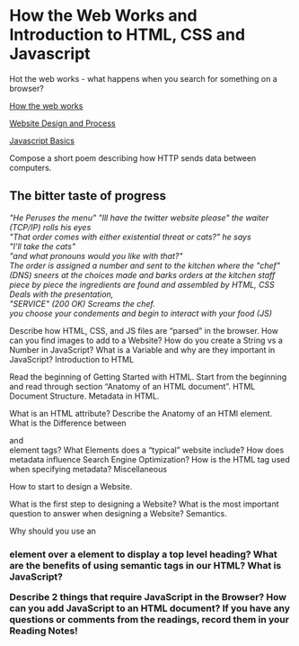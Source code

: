 # How the Web Works and Introduction to HTML, CSS and Javascript

Hot the web works - what happens when you search for something on a browser?

[How the web works](https://developer.mozilla.org/en-US/docs/Learn/Getting_started_with_the_web/How_the_Web_works)

[Website Design and Process](https://developer.mozilla.org/en-US/docs/Learn/Getting_started_with_the_web/What_will_your_website_look_like)

[Javascript Basics](https://developer.mozilla.org/en-US/docs/Learn/Getting_started_with_the_web/JavaScript_basics)


Compose a short poem describing how HTTP sends data between computers.

## The bitter taste of progress

*"He Peruses the menu" 
"Ill have the twitter website please" the waiter (TCP/IP) rolls his eyes  
"That order comes with either existential threat or cats?" he says  
"I'll take the cats"  
"and what pronouns would you like with that?"  
The order is assigned a number and sent to the kitchen where the "chef" (DNS) sneers at the choices made and barks orders at the kitchen staff  
piece by piece the ingredients are found and assembled by HTML, CSS Deals with the presentation,   
"SERVICE" (200 OK) Screams the chef.   
you choose your condements and begin to interact with your food (JS)*  





Describe how HTML, CSS, and JS files are “parsed” in the browser.
How can you find images to add to a Website?
How do you create a String vs a Number in JavaScript?
What is a Variable and why are they important in JavaScript?
Introduction to HTML

Read the beginning of Getting Started with HTML. Start from the beginning and read through section “Anatomy of an HTML document”.
HTML Document Structure.
Metadata in HTML.

What is an HTML attribute?
Describe the Anatomy of an HTMl element.
What is the Difference between <article> and <section> element tags?
What Elements does a “typical” website include?
How does metadata influence Search Engine Optimization?
How is the <meta> HTML tag used when specifying metadata?
Miscellaneous

How to start to design a Website.

What is the first step to designing a Website?
What is the most important question to answer when designing a Website?
Semantics.

Why should you use an <h1> element over a <span> element to display a top level heading?
What are the benefits of using semantic tags in our HTML?
What is JavaScript?

Describe 2 things that require JavaScript in the Browser?
How can you add JavaScript to an HTML document?
If you have any questions or comments from the readings, record them in your Reading Notes!
